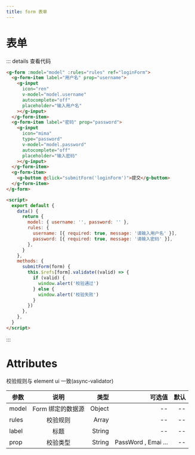 ```yaml
---
title: form 表单
---
```


# 表单

<ClientOnly>
  <from-demo-1></from-demo-1>
</ClientOnly>

::: details 查看代码

```html
<g-form :model="model" :rules="rules" ref="loginForm">
  <g-form-item label="用户名" prop="username">
    <g-input
      icon="ren"
      v-model="model.username"
      autocomplete="off"
      placeholder="输入用户名"
    ></g-input>
  </g-form-item>
  <g-form-item label="密码" prop="password">
    <g-input
      icon="mima"
      type="password"
      v-model="model.password"
      autocomplete="off"
      placeholder="输入密码"
    ></g-input>
  </g-form-item>
  <g-form-item>
    <g-buttom @click="submitForm('loginForm')">提交</g-buttom>
  </g-form-item>
</g-form>

<script>
  export default {
    data() {
      return {
        model: { username: '', password: '' },
        rules: {
          username: [{ required: true, message: '请输入用户名' }],
          password: [{ required: true, message: '请输入密码' }],
        },
      }
    },
    methods: {
      submitForm(form) {
        this.$refs[form].validate((valid) => {
          if (valid) {
            window.alert('校验通过')
          } else {
            window.alert('校验失败')
          }
        })
      },
    },
  }
</script>
```

:::

# Attributes

校验规则与 element ui 一致(async-validator)

| 参数  |       说明        |   类型 |              可选值 | 默认 |
| ----- | :---------------: | -----: | ------------------: | ---: |
| model | Form 绑定的数据源 | Object |                  -- |   -- |
| rules |     校验规则      |  Array |                  -- |   -- |
| label |       标题        | String |                  -- |   -- |
| prop  |     校验类型      | String | PassWord , Emai ... |   -- |
